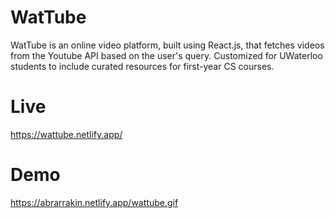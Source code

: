 # WatTube
WatTube is an online video platform, built using React.js, that fetches videos from the Youtube API based on the user's query. Customized for UWaterloo students to include curated resources for first-year CS courses.

# Live
https://wattube.netlify.app/

# Demo
https://abrarrakin.netlify.app/wattube.gif

